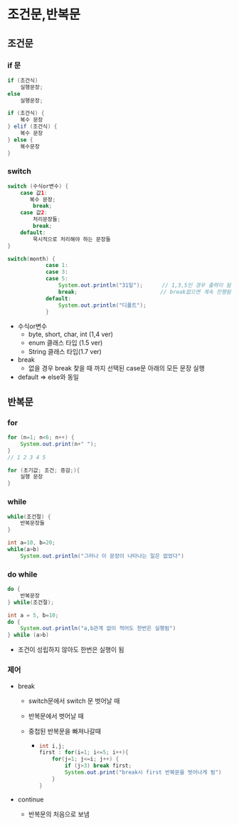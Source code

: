 # 조건문,반복문

## 조건문

### if 문

```java
if (조건식)
    실행문장;
else
    실행문장;
```

``` java
if (조건식) {
    복수 문장
} elif (조건식) {
    복수 문장
} else {
    복수문장
}
```



### switch

```java
switch (수식or변수) {
    case 값1:
       복수 문장;
        break;
    case 값2:
        처리문장들;
        break;
    default:
        묵시적으로 처리해야 하는 문장들
}
```

```java
switch(month) {
			case 1:
			case 3:
			case 5:
				System.out.println("31일");		// 1,3,5인 경우 출력이 됨
				break;							// break없으면 계속 진행됨 =>default도 출력
			default:
				System.out.println("디폴트");
			}
```



- 수식or변수
  - byte, short, char, int (1,4 ver)
  - enum 클래스 타입 (1.5 ver)
  - String 클래스 타입(1.7 ver)
- break
  - 없을 경우 break 찾을 때 까지 선택된 case문 아래의 모든 문장 실행
- default => else와 동일



## 반복문

### for

```java
for (n=1; n<6; n++) {
    System.out.print(n+" ");
}
// 1 2 3 4 5
```

```java
for (초기값; 조건; 증감;){
    실행 문장
}
```



### while

```java
while(조건절) {
    반복문장들
}
```

```java
int a=10, b=20;
while(a>b)
    System.out.println("그러나 이 문장이 나타나는 일은 없었다")
```



### do while

```java
do {
    반복문장
} while(조건절);
```

```JAVA
int a = 5, b=10;
do {
    System.out.println("a,b관계 없이 적어도 한번은 실행됨")
} while (a>b)
```

- 조건이 성립하지 않아도 한번은 실행이 됨



### 제어

- break

  - switch문에서 switch 문 벗어날 때

  - 반복문에서 벗어날 때

  - 중첩된 반복문을 빠져나갈때

    - ```java
      int i,j;
      first : for(i=1; i<=5; i++){
          for(j=1; j<=i; j++) {
              if (j>3) break first;
              System.out.print("break시 first 반복문을 벗어나게 됨")
          }
      }
      ```

- continue

  - 반복문의 처음으로 보냄